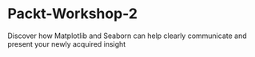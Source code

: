 # Packt-Workshop-2
Discover how Matplotlib and Seaborn can help clearly communicate and present your newly acquired insight
